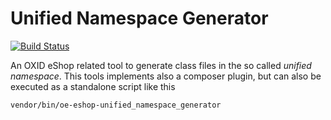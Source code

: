# Unified Namespace Generator

[![Build Status](https://travis-ci.org/OXID-eSales/oxideshop-unified-namespace-generator.svg?branch=master)](https://travis-ci.org/OXID-eSales/oxideshop-unified-namespace-generator)

An OXID eShop related tool to generate class files in the so called _unified namespace_.
This tools implements also a composer plugin, but can also be executed as a
  standalone script like this
 ```
 vendor/bin/oe-eshop-unified_namespace_generator
 ```
